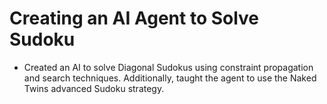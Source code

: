 # Creating an AI Agent to Solve Sudoku

*	Created an AI to solve Diagonal Sudokus using constraint propagation and search techniques. Additionally, taught the agent to use the Naked Twins advanced Sudoku strategy.
